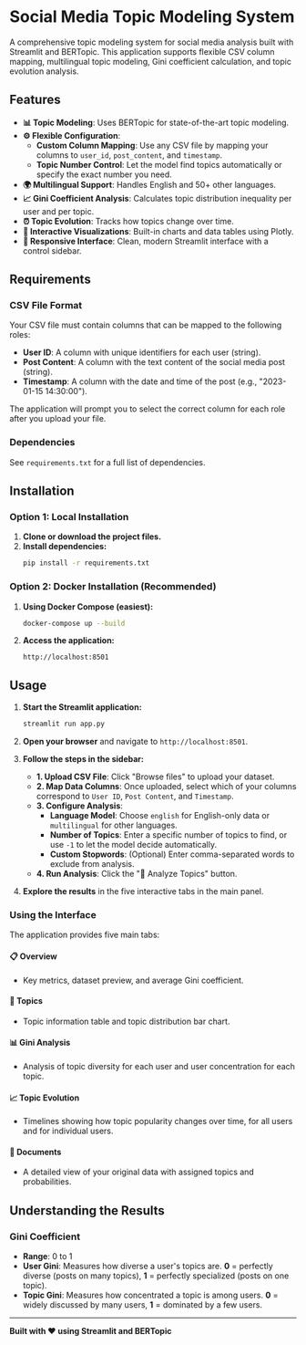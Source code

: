# Social Media Topic Modeling System

A comprehensive topic modeling system for social media analysis built with Streamlit and BERTopic. This application supports flexible CSV column mapping, multilingual topic modeling, Gini coefficient calculation, and topic evolution analysis.

## Features

- **📊 Topic Modeling**: Uses BERTopic for state-of-the-art topic modeling.
- **⚙️ Flexible Configuration**:
    - **Custom Column Mapping**: Use any CSV file by mapping your columns to `user_id`, `post_content`, and `timestamp`.
    - **Topic Number Control**: Let the model find topics automatically or specify the exact number you need.
- **🌍 Multilingual Support**: Handles English and 50+ other languages.
- **📈 Gini Coefficient Analysis**: Calculates topic distribution inequality per user and per topic.
- **⏰ Topic Evolution**: Tracks how topics change over time.
- **🎯 Interactive Visualizations**: Built-in charts and data tables using Plotly.
- **📱 Responsive Interface**: Clean, modern Streamlit interface with a control sidebar.

## Requirements

### CSV File Format

Your CSV file must contain columns that can be mapped to the following roles:
- **User ID**: A column with unique identifiers for each user (string).
- **Post Content**: A column with the text content of the social media post (string).
- **Timestamp**: A column with the date and time of the post (e.g., "2023-01-15 14:30:00").

The application will prompt you to select the correct column for each role after you upload your file.

### Dependencies

See `requirements.txt` for a full list of dependencies.

## Installation

### Option 1: Local Installation

1.  **Clone or download the project files.**
2.  **Install dependencies:**
    ```bash
    pip install -r requirements.txt
    ```

### Option 2: Docker Installation (Recommended)

1.  **Using Docker Compose (easiest):**
    ```bash
    docker-compose up --build
    ```
2.  **Access the application:**
    ```
    http://localhost:8501
    ```

## Usage

1.  **Start the Streamlit application:**
    ```bash
    streamlit run app.py
    ```
2.  **Open your browser** and navigate to `http://localhost:8501`.
3.  **Follow the steps in the sidebar:**
    - **1. Upload CSV File**: Click "Browse files" to upload your dataset.
    - **2. Map Data Columns**: Once uploaded, select which of your columns correspond to `User ID`, `Post Content`, and `Timestamp`.
    - **3. Configure Analysis**:
        - **Language Model**: Choose `english` for English-only data or `multilingual` for other languages.
        - **Number of Topics**: Enter a specific number of topics to find, or use `-1` to let the model decide automatically.
        - **Custom Stopwords**: (Optional) Enter comma-separated words to exclude from analysis.
    - **4. Run Analysis**: Click the "🚀 Analyze Topics" button.

4.  **Explore the results** in the five interactive tabs in the main panel.

### Using the Interface

The application provides five main tabs:

#### 📋 Overview
- Key metrics, dataset preview, and average Gini coefficient.

#### 🎯 Topics
- Topic information table and topic distribution bar chart.

#### 📊 Gini Analysis
- Analysis of topic diversity for each user and user concentration for each topic.

#### 📈 Topic Evolution
- Timelines showing how topic popularity changes over time, for all users and for individual users.

#### 📄 Documents
- A detailed view of your original data with assigned topics and probabilities.

## Understanding the Results

### Gini Coefficient
- **Range**: 0 to 1
- **User Gini**: Measures how diverse a user's topics are. **0** = perfectly diverse (posts on many topics), **1** = perfectly specialized (posts on one topic).
- **Topic Gini**: Measures how concentrated a topic is among users. **0** = widely discussed by many users, **1** = dominated by a few users.

---

**Built with ❤️ using Streamlit and BERTopic**